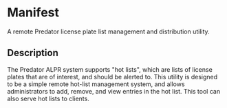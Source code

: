 # Manifest

A remote Predator license plate list management and distribution utility.


## Description

The Predator ALPR system supports "hot lists", which are lists of license plates that are of interest, and should be alerted to. This utility is designed to be a simple remote hot-list management system, and allows administrators to add, remove, and view entries in the hot list. This tool can also serve hot lists to clients.
